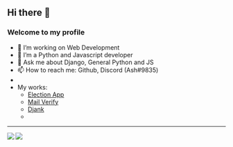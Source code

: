 ## Hi there 👋
### Welcome to my profile


- 🔭 I’m working on Web Development 
- 🌱 I’m a Python and Javascript developer
- 💬 Ask me about Django, General Python and JS
- 📫 How to reach me: Github, Discord (Asһ#9835)
- 
- My works:
  - [Election App](https://bit.ly/33FCdO2)
  - [Mail Verify](https://bit.ly/321I9zx)
  - [Djank](https://djank.herokuapp.com)
  - 
<hr>
<img align="left" src="https://github-readme-stats.vercel.app/api?username=IamEinstein&count_private=true&show_icons=true&hide_border=true"/>
<img align="left" src="https://github-readme-stats.vercel.app/api/top-langs/?username=IamEinstein&layout=compact&card_width=250&hide_border=true"/>
